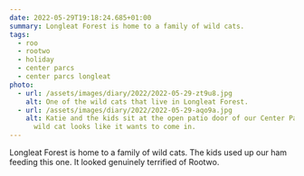 ```yaml
---
date: 2022-05-29T19:18:24.685+01:00
summary: Longleat Forest is home to a family of wild cats.
tags:
  - roo
  - rootwo
  - holiday
  - center parcs
  - center parcs longleat
photo:
  - url: /assets/images/diary/2022/2022-05-29-zt9u8.jpg
    alt: One of the wild cats that live in Longleat Forest.
  - url: /assets/images/diary/2022/2022-05-29-aqo9a.jpg
    alt: Katie and the kids sit at the open patio door of our Center Parc lodge. A
      wild cat looks like it wants to come in.
---
```

Longleat Forest is home to a family of wild cats. The kids used up our ham feeding this one. It looked genuinely terrified of Rootwo. 
